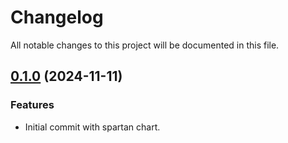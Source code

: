 # Changelog

All notable changes to this project will be documented in this file.

## [0.1.0]() (2024-11-11)

### Features

* Initial commit with spartan chart.
